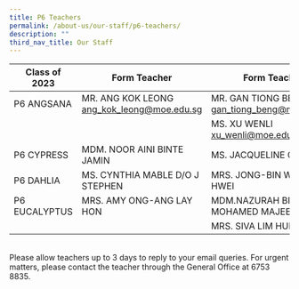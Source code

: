 ```yaml
---
title: P6 Teachers
permalink: /about-us/our-staff/p6-teachers/
description: ""
third_nav_title: Our Staff
---
```

| Class of 2023 | Form Teacher | Form Teacher |
| -------- | -------- | -------- |
| P6 ANGSANA    | MR. ANG KOK LEONG ang_kok_leong@moe.edu.sg  | MR. GAN TIONG BENG  gan_tiong_beng@moe.edu.sg
|||MS. XU WENLI                xu_wenli@moe.edu.sg  |
| P6 CYPRESS    | MDM. NOOR AINI BINTE JAMIN    | MS. JACQUELINE OH    |
| P6 DAHLIA     | MS. CYNTHIA MABLE D/O J STEPHEN    | MRS. JONG-BIN WERN HWEI  |
| P6 EUCALYPTUS    | MRS. AMY ONG-ANG LAY HON     | MDM.NAZURAH BINTE MOHAMED MAJEED
 |  |  |  MRS. SIVA LIM HUI SAN   |



<br>Please allow teachers up to 3 days to reply to your email queries. For urgent matters, please contact the teacher through the General Office at 6753 8835.</td>